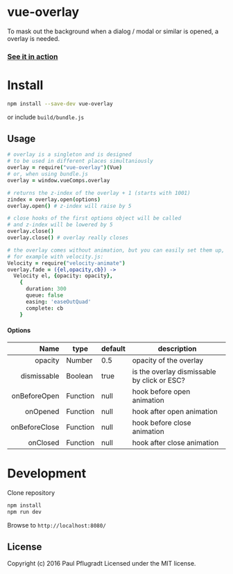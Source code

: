 # vue-overlay

To mask out the background when a dialog / modal or similar is opened, a overlay is needed.

### [See it in action](https://vue-comps.github.io/vue-overlay)

# Install

```sh
npm install --save-dev vue-overlay
```
or include `build/bundle.js`

## Usage
```coffee
# overlay is a singleton and is designed
# to be used in different places simultaniously
overlay = require("vue-overlay")(Vue)
# or, when using bundle.js
overlay = window.vueComps.overlay

# returns the z-index of the overlay + 1 (starts with 1001)
zindex = overlay.open(options)
overlay.open() # z-index will raise by 5

# close hooks of the first options object will be called
# and z-index will be lowered by 5
overlay.close()
overlay.close() # overlay really closes

# the overlay comes without animation, but you can easily set them up,
# for example with velocity.js:
Velocity = require("velocity-animate")
overlay.fade = ({el,opacity,cb}) ->
  Velocity el, {opacity: opacity},
    {
      duration: 300
      queue: false
      easing: 'easeOutQuad'
      complete: cb
    }
```
#### Options
| Name | type | default | description |
| ---:| --- | ---| --- |
| opacity | Number | 0.5 | opacity of the overlay |
| dismissable | Boolean | true | is the overlay dismissable by click or ESC? |
| onBeforeOpen | Function | null | hook before open animation |
| onOpened | Function | null | hook after open animation |
| onBeforeClose | Function | null | hook before close animation |
| onClosed | Function | null | hook after close animation |

# Development
Clone repository
```sh
npm install
npm run dev
```
Browse to `http://localhost:8080/`

## License
Copyright (c) 2016 Paul Pflugradt
Licensed under the MIT license.
